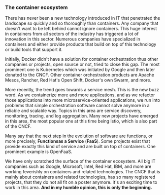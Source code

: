 ### The container ecosystem

There has never been a new technology introduced in IT that penetrated the landscape so quickly and so thoroughly than containers. Any company that doesn't want to be left behind cannot ignore containers. This huge interest in containers from all sectors of the industry has triggered a lot of innovation in this sector. Numerous companies have specialized in containers and either provide products that build on top of this technology or build tools that support it.

Initially, Docker didn't have a solution for container orchestration thus other companies or projects, open source or not, tried to close this gap. The most prominent one is Kubernetes which was initiated by Google and then later donated to the CNCF. Other container orchestration products are Apache Mesos, Rancher, Red Hat's Open Shift, Docker's own Swarm, and more. 

More recently, the trend goes towards a service mesh. This is the new buzz word. As we containerize more and more applications, and as we refactor those applications into more microservice-oriented applications, we run into problems that simple orchestration software cannot solve anymore in a reliable and scalable way. Topics in this area are service discovery, monitoring, tracing, and log aggregation. Many new projects have emerged in this area, the most popular one at this time being Istio, which is also part of the CNCF.	

Many say that the next step in the evolution of software are functions, or more precisely, **Functionsas a Service** (**FaaS**). Some projects exist that provide exactly this kind of service and are built on top of containers. One prominent example is OpenFaaS.

We have only scratched the surface of the container ecosystem. All big IT companies such as Google, Microsoft, Intel, Red Hat, IBM, and more are working feverishly on containers and related technologies. The CNCF that is mainly about containers and related technologies, has so many registered projects, that they do not all fit on a poster anymore. It's an exciting time to work in this area. **And in my humble opinion, this is only the beginning.** 

